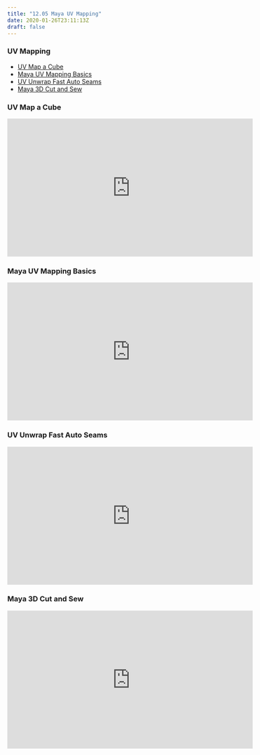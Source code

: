 ```yaml
---
title: "12.05 Maya UV Mapping"
date: 2020-01-26T23:11:13Z
draft: false
---
```


### UV Mapping

- [UV Map a Cube](https://youtu.be/BFf4L5vDR84)
- [Maya UV Mapping Basics](https://youtu.be/X0KGwPadukE)
- [UV Unwrap Fast Auto Seams](https://youtu.be/8-TMjuvzZEU)
- [Maya 3D Cut and Sew](https://youtu.be/-KhoMBOqx0g)

<div class="video-grid">

<div class="video-card">

### UV Map a Cube

<div class="iframe-16-9-container">
<iframe width="560" height="315" src="https://www.youtube.com/embed/BFf4L5vDR84?rel=0" title="YouTube video player" frameborder="0" allow="accelerometer; autoplay; clipboard-write; encrypted-media; gyroscope; picture-in-picture; web-share" allowfullscreen></iframe>
</div>
</div>

<div class="video-card">

### Maya UV Mapping Basics

<div class="iframe-16-9-container">
<iframe width="560" height="315" src="https://www.youtube.com/embed/X0KGwPadukE?rel=0" title="YouTube video player" frameborder="0" allow="accelerometer; autoplay; clipboard-write; encrypted-media; gyroscope; picture-in-picture; web-share" allowfullscreen></iframe>
</div>
</div>

<div class="video-card">

### UV Unwrap Fast Auto Seams

<div class="iframe-16-9-container">
<iframe width="560" height="315" src="https://www.youtube.com/embed/8-TMjuvzZEU?rel=0" title="YouTube video player" frameborder="0" allow="accelerometer; autoplay; clipboard-write; encrypted-media; gyroscope; picture-in-picture; web-share" allowfullscreen></iframe>
</div>
</div>

<div class="video-card">

### Maya 3D Cut and Sew

<div class="iframe-16-9-container">
<iframe width="560" height="315" src="https://www.youtube.com/embed/-KhoMBOqx0g?rel=0" title="YouTube video player" frameborder="0" allow="accelerometer; autoplay; clipboard-write; encrypted-media; gyroscope; picture-in-picture; web-share" allowfullscreen></iframe>
</div>
</div>

</div>
